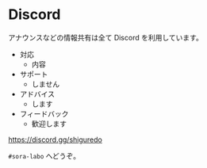 # Discord

アナウンスなどの情報共有は全て Discord を利用しています。

- 対応
  - 内容
- サポート
  - しません
- アドバイス
  - します
- フィードバック
  - 歓迎します

https://discord.gg/shiguredo

`#sora-labo` へどうぞ。

